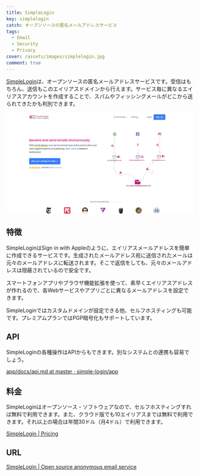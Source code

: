 ```yaml
---
title: SimpleLogin
key: simplelogin
catch: オープンソースの匿名メールアドレスサービス
tags:
  - Email
  - Security
  - Privacy
cover: /assets/images/simplelogin.jpg
comment: true
---
```


[SimpleLogin](https://simplelogin.io/)は、オープンソースの匿名メールアドレスサービスです。受信はもちろん、送信もこのエイリアスドメインから行えます。サービス毎に異なるエイリアスアカウントを作成することで、スパムやフィッシングメールがどこから送られてきたかも判別できます。

[![SimpleLoginのWebサイト](/assets/images/simplelogin.jpg)](https://simplelogin.io/)

<!--more-->

## 特徴

SimpleLoginはSign in with Appleのように、エイリアスメールアドレスを簡単に作成できるサービスです。生成されたメールアドレス宛に送信されたメールは元々のメールアドレスに転送されます。そこで返信をしても、元々のメールアドレスは隠蔽されているので安全です。

スマートフォンアプリやブラウザ機能拡張を使って、素早くエイリアスアドレスが作れるので、各Webサービスやアプリごとに異なるメールアドレスを設定できます。

SimpleLoginではカスタムドメインが設定できる他、セルフホスティングも可能です。プレミアムプランではPGP暗号化もサポートしています。

## API

SimpleLoginの各種操作はAPIからもできます。別なシステムとの連携も容易でしょう。

[app/docs/api.md at master · simple-login/app](https://github.com/simple-login/app/blob/master/docs/api.md)

## 料金

SimpleLoginはオープンソース・ソフトウェアなので、セルフホスティングすれば無料で利用できます。また、クラウド版でも10エイリアスまでは無料で利用できます。それ以上の場合は年間30ドル（月4ドル）で利用できます。

[SimpleLogin \| Pricing](https://simplelogin.io/pricing/)

## URL

[SimpleLogin \| Open source anonymous email service](https://simplelogin.io/)
